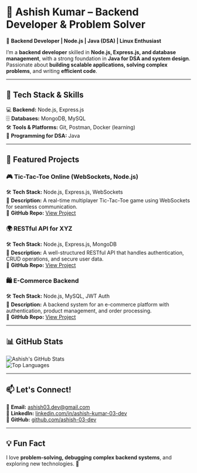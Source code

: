 # 📌 Ashish Kumar – Backend Developer & Problem Solver  
🚀 **Backend Developer | Node.js | Java (DSA) | Linux Enthusiast**  

I’m a **backend developer** skilled in **Node.js, Express.js, and database management**, with a strong foundation in **Java for DSA and system design**. Passionate about **building scalable applications, solving complex problems**, and writing **efficient code**.  

---

## 🔹 Tech Stack & Skills  
💻 **Backend:** Node.js, Express.js  
🗄️ **Databases:** MongoDB, MySQL  
🛠️ **Tools & Platforms:** Git, Postman, Docker (learning)  
📌 **Programming for DSA:** Java  

---

## 📂 Featured Projects  

### 🎮 Tic-Tac-Toe Online (WebSockets, Node.js)  
🛠️ **Tech Stack:** Node.js, Express.js, WebSockets  
📜 **Description:** A real-time multiplayer Tic-Tac-Toe game using WebSockets for seamless communication.  
🔗 **GitHub Repo:** [View Project](#)  

### 🌍 RESTful API for XYZ  
🛠️ **Tech Stack:** Node.js, Express.js, MongoDB  
📜 **Description:** A well-structured RESTful API that handles authentication, CRUD operations, and secure user data.  
🔗 **GitHub Repo:** [View Project](#)  

### 🛍️ E-Commerce Backend  
🛠️ **Tech Stack:** Node.js, MySQL, JWT Auth  
📜 **Description:** A backend system for an e-commerce platform with authentication, product management, and order processing.  
🔗 **GitHub Repo:** [View Project](#)  

---

## 📊 GitHub Stats  
![Ashish's GitHub Stats](https://github-readme-stats.vercel.app/api?username=ashish-03-dev&show_icons=true&theme=tokyonight)  
![Top Languages](https://github-readme-stats.vercel.app/api/top-langs/?username=ashish-03-dev&layout=compact&theme=tokyonight)  

---

## 📫 Let's Connect!  
📧 **Email:** [ashish03.dev@gmail.com](mailto:ashish03.dev@gmail.com)  
💼 **LinkedIn:** [linkedin.com/in/ashish-kumar-03-dev](https://www.linkedin.com/in/ashish-kumar-03-dev)  
🐙 **GitHub:** [github.com/ashish-03-dev](https://github.com/ashish-03-dev)  

---

## 💡 Fun Fact  
I love **problem-solving, debugging complex backend systems**, and exploring new technologies. 🚀  
